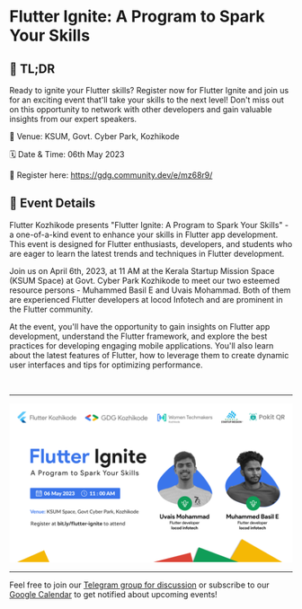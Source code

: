 # Flutter Ignite: A Program to Spark Your Skills 

## 📝 TL;DR
Ready to ignite your Flutter skills? Register now for Flutter Ignite and join us for an exciting event that'll take your skills to the next level! Don't miss out on this opportunity to network with other developers and gain valuable insights from our expert speakers.

📍 Venue: KSUM, Govt. Cyber Park, Kozhikode

🗓 Date & Time: 06th May 2023

🔗 Register here: https://gdg.community.dev/e/mz68r9/

## 🥳 Event Details

Flutter Kozhikode presents "Flutter Ignite: A Program to Spark Your Skills" - a one-of-a-kind event to enhance your skills in Flutter app development. This event is designed for Flutter enthusiasts, developers, and students who are eager to learn the latest trends and techniques in Flutter development.

Join us on April 6th, 2023, at 11 AM at the Kerala Startup Mission Space (KSUM Space) at Govt. Cyber Park Kozhikode to meet our two esteemed resource persons - Muhammed Basil E and Uvais Mohammad. Both of them are experienced Flutter developers at Iocod Infotech and are prominent in the Flutter community.

At the event, you'll have the opportunity to gain insights on Flutter app development, understand the Flutter framework, and explore the best practices for developing engaging mobile applications. You'll also learn about the latest features of Flutter, how to leverage them to create dynamic user interfaces and tips for optimizing performance.


<br><hr>

<img src="./assets/Banner.png">

<br>

---

Feel free to join our [Telegram group for discussion](https://t.me/flutterkozhikode) or subscribe to our [Google Calendar](https://bit.ly/flutterkkd-calendar) to get notified about upcoming events!